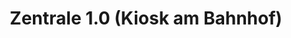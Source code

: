 ---
title: "Zentrale 1.0 (Kiosk am Bahnhof)"
url: /rheinbach/zentrale-1-0-kiosk-am-bahnhof/
shop: Kiosk
---